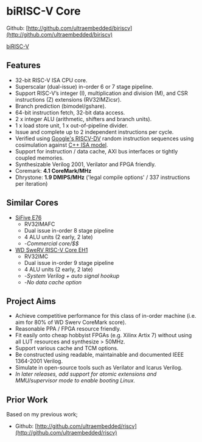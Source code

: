 # biRISC-V Core

Github: [http://github.com/ultraembedded/biriscv](http://github.com/ultraembedded/biriscv)

[biRISC-V](images/biRISC-V.png)

## Features
* 32-bit RISC-V ISA CPU core.
* Superscalar (dual-issue) in-order 6 or 7 stage pipeline.
* Support RISC-V’s integer (I), multiplication and division (M), and CSR instructions (Z) extensions (RV32IMZicsr).
* Branch prediction (bimodel/gshare).
* 64-bit instruction fetch, 32-bit data access.
* 2 x integer ALU (arithmetic, shifters and branch units).
* 1 x load store unit, 1 x out-of-pipeline divider.
* Issue and complete up to 2 independent instructions per cycle.
* Verified using [Google's RISCV-DV](https://github.com/google/riscv-dv) random instruction sequences using cosimulation against [C++ ISA model](https://github.com/ultraembedded/exactstep).
* Support for instruction / data cache, AXI bus interfaces or tightly coupled memories.
* Synthesizable Verilog 2001, Verilator and FPGA friendly.
* Coremark:  **4.1 CoreMark/MHz**
* Dhrystone: **1.9 DMIPS/MHz** ('legal compile options' / 337 instructions per iteration)

## Similar Cores
* [SiFive E76](https://www.sifive.com/cores/e76)
  * RV32IMAFC
  * Dual issue in-order 8 stage pipeline
  * 4 ALU units (2 early, 2 late)
  * -*Commercial core/$$*
* [WD SweRV RISC-V Core EH1](https://github.com/chipsalliance/Cores-SweRV)
  * RV32IMC
  * Dual issue in-order 9 stage pipeline
  * 4 ALU units (2 early, 2 late)
  * -*System Verilog + auto signal hookup*
  * -*No data cache option*

## Project Aims
* Achieve competitive performance for this class of in-order machine (i.e. aim for 80% of WD Swerv CoreMark score).
* Reasonable PPA / FPGA resource friendly.
* Fit easily onto cheap hobbyist FPGAs (e.g. Xilinx Artix 7) without using all LUT resources and synthesize > 50MHz.
* Support various cache and TCM options.
* Be constructed using readable, maintainable and documented IEEE 1364-2001 Verilog.
* Simulate in open-source tools such as Verilator and Icarus Verilog.
* *In later releases, add support for atomic extensions and MMU/supervisor mode to enable booting Linux.*

## Prior Work
Based on my previous work;
* Github: [http://github.com/ultraembedded/riscv](http://github.com/ultraembedded/riscv)